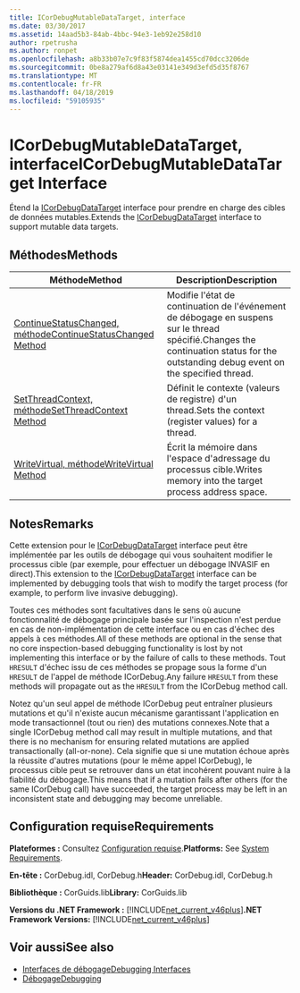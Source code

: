 ```yaml
---
title: ICorDebugMutableDataTarget, interface
ms.date: 03/30/2017
ms.assetid: 14aad5b3-84ab-4bbc-94e3-1eb92e258d10
author: rpetrusha
ms.author: ronpet
ms.openlocfilehash: a8b33b07e7c9f83f5874dea1455cd70dcc3206de
ms.sourcegitcommit: 0be8a279af6d8a43e03141e349d3efd5d35f8767
ms.translationtype: MT
ms.contentlocale: fr-FR
ms.lasthandoff: 04/18/2019
ms.locfileid: "59105935"
---
```

# <a name="icordebugmutabledatatarget-interface"></a><span data-ttu-id="ba666-102">ICorDebugMutableDataTarget, interface</span><span class="sxs-lookup"><span data-stu-id="ba666-102">ICorDebugMutableDataTarget Interface</span></span>
<span data-ttu-id="ba666-103">Étend la [ICorDebugDataTarget](../../../../docs/framework/unmanaged-api/debugging/icordebugdatatarget-interface.md) interface pour prendre en charge des cibles de données mutables.</span><span class="sxs-lookup"><span data-stu-id="ba666-103">Extends the [ICorDebugDataTarget](../../../../docs/framework/unmanaged-api/debugging/icordebugdatatarget-interface.md) interface to support mutable data targets.</span></span>  
  
## <a name="methods"></a><span data-ttu-id="ba666-104">Méthodes</span><span class="sxs-lookup"><span data-stu-id="ba666-104">Methods</span></span>  
  
|<span data-ttu-id="ba666-105">Méthode</span><span class="sxs-lookup"><span data-stu-id="ba666-105">Method</span></span>|<span data-ttu-id="ba666-106">Description</span><span class="sxs-lookup"><span data-stu-id="ba666-106">Description</span></span>|  
|------------|-----------------|  
|[<span data-ttu-id="ba666-107">ContinueStatusChanged, méthode</span><span class="sxs-lookup"><span data-stu-id="ba666-107">ContinueStatusChanged Method</span></span>](../../../../docs/framework/unmanaged-api/debugging/icordebugmutabledatatarget-continuestatuschanged-method.md)|<span data-ttu-id="ba666-108">Modifie l'état de continuation de l'événement de débogage en suspens sur le thread spécifié.</span><span class="sxs-lookup"><span data-stu-id="ba666-108">Changes the continuation status for the outstanding debug event on the specified thread.</span></span>|  
|[<span data-ttu-id="ba666-109">SetThreadContext, méthode</span><span class="sxs-lookup"><span data-stu-id="ba666-109">SetThreadContext Method</span></span>](../../../../docs/framework/unmanaged-api/debugging/icordebugmutabledatatarget-setthreadcontext-method.md)|<span data-ttu-id="ba666-110">Définit le contexte (valeurs de registre) d'un thread.</span><span class="sxs-lookup"><span data-stu-id="ba666-110">Sets the context (register values) for a thread.</span></span>|  
|[<span data-ttu-id="ba666-111">WriteVirtual, méthode</span><span class="sxs-lookup"><span data-stu-id="ba666-111">WriteVirtual Method</span></span>](../../../../docs/framework/unmanaged-api/debugging/icordebugmutabledatatarget-writevirtual-method.md)|<span data-ttu-id="ba666-112">Écrit la mémoire dans l'espace d'adressage du processus cible.</span><span class="sxs-lookup"><span data-stu-id="ba666-112">Writes memory into the target process address space.</span></span>|  
  
## <a name="remarks"></a><span data-ttu-id="ba666-113">Notes</span><span class="sxs-lookup"><span data-stu-id="ba666-113">Remarks</span></span>  
 <span data-ttu-id="ba666-114">Cette extension pour le [ICorDebugDataTarget](../../../../docs/framework/unmanaged-api/debugging/icordebugdatatarget-interface.md) interface peut être implémentée par les outils de débogage qui vous souhaitent modifier le processus cible (par exemple, pour effectuer un débogage INVASIF en direct).</span><span class="sxs-lookup"><span data-stu-id="ba666-114">This extension to the [ICorDebugDataTarget](../../../../docs/framework/unmanaged-api/debugging/icordebugdatatarget-interface.md) interface can be implemented by debugging tools that wish to modify the target process (for example, to perform live invasive debugging).</span></span>  
  
 <span data-ttu-id="ba666-115">Toutes ces méthodes sont facultatives dans le sens où aucune fonctionnalité de débogage principale basée sur l'inspection n'est perdue en cas de non-implémentation de cette interface ou en cas d'échec des appels à ces méthodes.</span><span class="sxs-lookup"><span data-stu-id="ba666-115">All of these methods are optional in the sense that no core inspection-based debugging functionality is lost by not implementing this interface or by the failure of calls to these methods.</span></span>  <span data-ttu-id="ba666-116">Tout `HRESULT` d'échec issu de ces méthodes se propage sous la forme d'un `HRESULT` de l'appel de méthode ICorDebug.</span><span class="sxs-lookup"><span data-stu-id="ba666-116">Any failure `HRESULT` from these methods will propagate out as the `HRESULT` from the ICorDebug method call.</span></span>  
  
 <span data-ttu-id="ba666-117">Notez qu'un seul appel de méthode ICorDebug peut entraîner plusieurs mutations et qu'il n'existe aucun mécanisme garantissant l'application en mode transactionnel (tout ou rien) des mutations connexes.</span><span class="sxs-lookup"><span data-stu-id="ba666-117">Note that a single ICorDebug method call may result in multiple mutations, and that there is no mechanism for ensuring related mutations are applied transactionally (all-or-none).</span></span>  <span data-ttu-id="ba666-118">Cela signifie que si une mutation échoue après la réussite d'autres mutations (pour le même appel ICorDebug), le processus cible peut se retrouver dans un état incohérent pouvant nuire à la fiabilité du débogage.</span><span class="sxs-lookup"><span data-stu-id="ba666-118">This means that if a mutation fails after others (for the same ICorDebug call) have succeeded, the target process may be left in an inconsistent state and debugging may become unreliable.</span></span>  
  
## <a name="requirements"></a><span data-ttu-id="ba666-119">Configuration requise</span><span class="sxs-lookup"><span data-stu-id="ba666-119">Requirements</span></span>  
 <span data-ttu-id="ba666-120">**Plateformes :** Consultez [Configuration requise](../../../../docs/framework/get-started/system-requirements.md).</span><span class="sxs-lookup"><span data-stu-id="ba666-120">**Platforms:** See [System Requirements](../../../../docs/framework/get-started/system-requirements.md).</span></span>  
  
 <span data-ttu-id="ba666-121">**En-tête :** CorDebug.idl, CorDebug.h</span><span class="sxs-lookup"><span data-stu-id="ba666-121">**Header:** CorDebug.idl, CorDebug.h</span></span>  
  
 <span data-ttu-id="ba666-122">**Bibliothèque :** CorGuids.lib</span><span class="sxs-lookup"><span data-stu-id="ba666-122">**Library:** CorGuids.lib</span></span>  
  
 <span data-ttu-id="ba666-123">**Versions du .NET Framework :** [!INCLUDE[net_current_v46plus](../../../../includes/net-current-v46plus-md.md)]</span><span class="sxs-lookup"><span data-stu-id="ba666-123">**.NET Framework Versions:** [!INCLUDE[net_current_v46plus](../../../../includes/net-current-v46plus-md.md)]</span></span>  
  
## <a name="see-also"></a><span data-ttu-id="ba666-124">Voir aussi</span><span class="sxs-lookup"><span data-stu-id="ba666-124">See also</span></span>

- [<span data-ttu-id="ba666-125">Interfaces de débogage</span><span class="sxs-lookup"><span data-stu-id="ba666-125">Debugging Interfaces</span></span>](../../../../docs/framework/unmanaged-api/debugging/debugging-interfaces.md)
- [<span data-ttu-id="ba666-126">Débogage</span><span class="sxs-lookup"><span data-stu-id="ba666-126">Debugging</span></span>](../../../../docs/framework/unmanaged-api/debugging/index.md)
